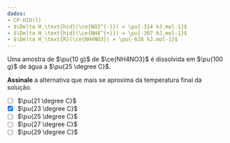 ```yaml
---
dados:
- CP-H2O(l)
- $\Delta H_\text{hid}(\ce{NO3^{-}}) = \pu{-314 kJ.mol-1}$
- $\Delta H_\text{hid}(\ce{NH4^{+}}) = \pu{-307 kJ.mol-1}$
- $\Delta H_\text{R}(\ce{NH4NO3}) = \pu{-628 kJ.mol-1}$
---
```


Uma amostra de $\pu{10 g}$ de $\ce{NH4NO3}$ é dissolvida em $\pu{100 g}$ de água a $\pu{25 \degree C}$.

**Assinale** a alternativa que mais se aproxima da temperatura final da solução.

- [ ] $\pu{21 \degree C}$
- [x] $\pu{23 \degree C}$
- [ ] $\pu{25 \degree C}$
- [ ] $\pu{27 \degree C}$
- [ ] $\pu{29 \degree C}$
